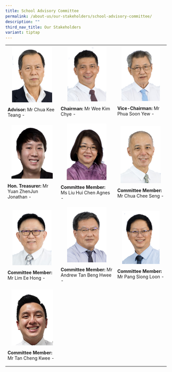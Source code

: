 ```yaml
---
title: School Advisory Committee
permalink: /about-us/our-stakeholders/school-advisory-committee/
description: ""
third_nav_title: Our Stakeholders
variant: tiptap
---
```

<table style="minWidth: 75px">
<colgroup>
<col>
<col>
<col>
</colgroup>
<tbody>
<tr>
<td rowspan="1" colspan="1">
<div class="isomer-image-wrapper">
<img style="margin: auto;
              outline: 0px;
              padding: 0px;
              border: none;
              max-width: 100%;
              clear: both;
              display: block;
              background-color: initial;
              text-align: left;
              width: 125px;
              height: 176px;" height="auto" width="100%" alt="Chua Kee Teang.png" src="/images/Chua%20Kee%20Teang.png">
</div>
<p><strong>Advisor:</strong> Mr Chua Kee Teang -</p>
</td>
<td rowspan="1" colspan="1">
<div class="isomer-image-wrapper">
<img style="margin: auto;
              outline: 0px;
              padding: 0px;
              border: none;
              max-width: 100%;
              clear: both;
              display: block;
              background-color: initial;
              text-align: left;
              width: 121px;
              height: 171px;" height="auto" width="100%" alt="Wee Kim Chye.png" src="/images/Wee%20Kim%20Chye.png">
</div>
<p><strong>Chairman:</strong> Mr Wee Kim Chye -</p>
</td>
<td rowspan="1" colspan="1">
<div class="isomer-image-wrapper">
<img style="margin: auto;
              outline: 0px;
              padding: 0px;
              border: none;
              max-width: 100%;
              clear: both;
              display: block;
              background-color: initial;
              text-align: left;
              width: 120px;
              height: 169px;" height="auto" width="100%" alt="Phua Soon Yew.png" src="/images/Phua%20Soon%20Yew.png">
</div>
<p><strong>Vice-Chairman:</strong> Mr Phua Soon Yew -</p>
</td>
</tr>
<tr>
<td rowspan="1" colspan="1">
<div class="isomer-image-wrapper">
<img style="margin: auto;
              outline: 0px;
              padding: 0px;
              border: none;
              max-width: 100%;
              clear: both;
              display: block;
              background-color: initial;
              text-align: left;
              width: 129px;
              height: 167px;" height="auto" width="100%" alt="Jonathan Yuan.png" src="/images/Jonathan%20Yuan.png">
</div>
<p><strong>Hon. Treasurer:</strong> Mr Yuan ZhenJun Jonathan -</p>
</td>
<td rowspan="1" colspan="1">
<div class="isomer-image-wrapper">
<img style="margin: auto;
              outline: 0px;
              padding: 0px;
              border: none;
              max-width: 100%;
              clear: both;
              display: block;
              background-color: initial;
              text-align: left;
              width: 124px;
              height: 175px;" height="auto" width="100%" alt="Agnes Liu Hui Jin.png" src="/images/Agnes%20Liu%20Hui%20Jin.png">
</div>
<p><strong>Committee Member:</strong> Ms Liu Hui Chen Agnes -</p>
</td>
<td rowspan="1" colspan="1">
<div class="isomer-image-wrapper">
<img style="margin: auto;
          outline: 0px;
          padding: 0px;
          border: none;
          max-width: 100%;
          clear: both;
          display: block;
          background-color: initial;
          text-align: left;
          width: 126px;
          height: 178px;" height="auto" width="100%" alt="Chua Chee Seng.png" src="/images/Chua%20Chee%20Seng.png">
</div>
<p><strong>Committee Member:</strong> Mr Chua Chee Seng&nbsp;-</p>
</td>
</tr>
<tr>
<td rowspan="1" colspan="1">
<div class="isomer-image-wrapper">
<img style="margin: auto;
              outline: 0px;
              padding: 0px;
              border: none;
              max-width: 100%;
              clear: both;
              display: block;
              background-color: initial;
              text-align: left;
              width: 122px;
              height: 173px;" height="auto" width="100%" alt="Lim Ee Hong.png" src="/images/Lim%20Ee%20Hong.png">
</div>
<p><strong>Committee Member:</strong> Mr Lim Ee Hong -</p>
</td>
<td rowspan="1" colspan="1">
<div class="isomer-image-wrapper">
<img style="margin: auto;
              outline: 0px;
              padding: 0px;
              border: none;
              max-width: 100%;
              clear: both;
              display: block;
              background-color: initial;
              text-align: left;
              width: 123px;
              height: 173px;" height="auto" width="100%" alt="Tan Beng Hwee.png" src="/images/Tan%20Beng%20Hwee.png">
</div>
<p><strong>Committee Member:</strong> Mr Andrew Tan Beng Hwee -</p>
</td>
<td rowspan="1" colspan="1">
<div class="isomer-image-wrapper">
<img style="margin: auto;
              outline: 0px;
              padding: 0px;
              border: none;
              max-width: 100%;
              clear: both;
              display: block;
              background-color: initial;
              text-align: left;
              width: 117px;
              height: 165px;" height="auto" width="100%" alt="Pang Siong Loon.png" src="/images/Pang%20Siong%20Loon.png">
</div>
<p><strong>Committee Member:</strong> Mr Pang Siong Loon -</p>
</td>
</tr>
<tr>
<td rowspan="1" colspan="1">
<div class="isomer-image-wrapper">
<img style="margin: auto;
              outline: 0px;
              padding: 0px;
              border: none;
              max-width: 100%;
              clear: both;
              display: block;
              background-color: initial;
              text-align: left;
              width: 131px;
              height: 174px;" height="auto" width="100%" alt="Tan Cheng Kwee.png" src="/images/Tan%20Cheng%20Kwee.png">
</div>
<p><strong>Committee Member:</strong> Mr Tan Cheng Kwee -</p>
</td>
<td rowspan="1" colspan="1">
<p></p>
</td>
<td rowspan="1" colspan="1">
<p></p>
</td>
</tr>
</tbody>
</table>
<p></p>